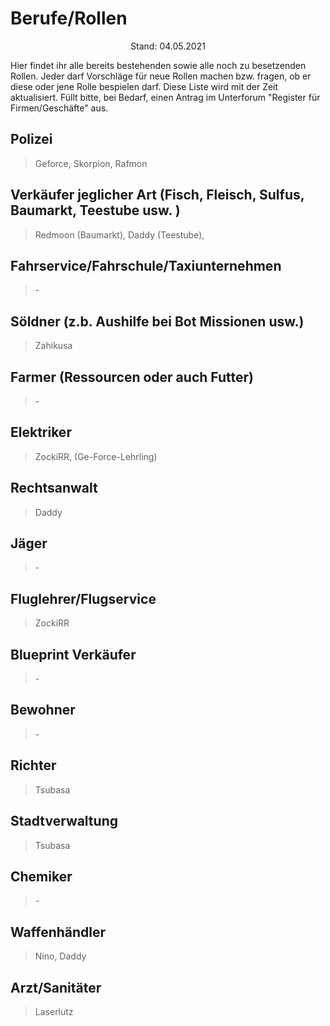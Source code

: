 # Berufe/Rollen
<center>Stand: 04.05.2021</center>

Hier findet ihr alle bereits bestehenden sowie alle noch zu besetzenden Rollen.
Jeder darf Vorschläge für neue Rollen machen bzw. fragen, ob er diese oder jene Rolle bespielen darf. Diese Liste wird mit der Zeit aktualisiert.
Füllt bitte, bei Bedarf, einen Antrag im Unterforum "Register für Firmen/Geschäfte" aus.

## Polizei
> Geforce, Skorpion, Rafmon
## Verkäufer jeglicher Art (Fisch, Fleisch, Sulfus, Baumarkt, Teestube usw. )
> Redmoon (Baumarkt), Daddy (Teestube),
## Fahrservice/Fahrschule/Taxiunternehmen
> \-
## Söldner (z.b. Aushilfe bei Bot Missionen usw.) 
> Zahikusa
## Farmer (Ressourcen oder auch Futter)
> \-
## Elektriker
>ZockiRR, (Ge-Force-Lehrling)
## Rechtsanwalt
>Daddy
## Jäger
> \-
## Fluglehrer/Flugservice
>ZockiRR
## Blueprint Verkäufer
> \-
## Bewohner
> \-
## Richter
> Tsubasa
## Stadtverwaltung
> Tsubasa
## Chemiker
> \-
## Waffenhändler
> Nino, Daddy
## Arzt/Sanitäter
> Laserlutz
